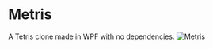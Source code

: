 # Metris
A Tetris clone made in WPF with no dependencies.
![Metris](https://i.imgur.com/JAp2rVd.png)
